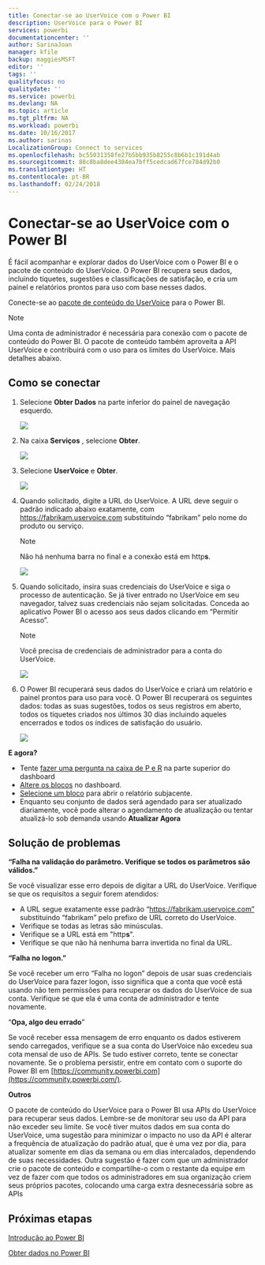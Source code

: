 ```yaml
---
title: Conectar-se ao UserVoice com o Power BI
description: UserVoice para o Power BI
services: powerbi
documentationcenter: ''
author: SarinaJoan
manager: kfile
backup: maggiesMSFT
editor: ''
tags: ''
qualityfocus: no
qualitydate: ''
ms.service: powerbi
ms.devlang: NA
ms.topic: article
ms.tgt_pltfrm: NA
ms.workload: powerbi
ms.date: 10/16/2017
ms.author: sarinas
LocalizationGroup: Connect to services
ms.openlocfilehash: bc55031358fe27b5bb935b8255c8b6b1c191d4ab
ms.sourcegitcommit: 88c8ba8dee4384ea7bff5cedcad67fce784d92b0
ms.translationtype: HT
ms.contentlocale: pt-BR
ms.lasthandoff: 02/24/2018
---
```

# <a name="connect-to-uservoice-with-power-bi"></a>Conectar-se ao UserVoice com o Power BI
É fácil acompanhar e explorar dados do UserVoice com o Power BI e o pacote de conteúdo do UserVoice. O Power BI recupera seus dados, incluindo tíquetes, sugestões e classificações de satisfação, e cria um painel e relatórios prontos para uso com base nesses dados.

Conecte-se ao [pacote de conteúdo do UserVoice](https://app.powerbi.com/getdata/services/uservoice) para o Power BI.

>[!NOTE]
>Uma conta de administrador é necessária para conexão com o pacote de conteúdo do Power BI. O pacote de conteúdo também aproveita a API UserVoice e contribuirá com o uso para os limites do UserVoice. Mais detalhes abaixo.

## <a name="how-to-connect"></a>Como se conectar
1. Selecione **Obter Dados** na parte inferior do painel de navegação esquerdo.
   
   ![](media/service-connect-to-uservoice/pbi_getdata.png)
2. Na caixa **Serviços** , selecione **Obter**.
   
   ![](media/service-connect-to-uservoice/pbi_getservices.png) 
3. Selecione **UserVoice** e **Obter**.
   
   ![](media/service-connect-to-uservoice/uservoice.png)
4. Quando solicitado, digite a URL do UserVoice. A URL deve seguir o padrão indicado abaixo exatamente, com https://fabrikam.uservoice.com substituindo “fabrikam” pelo nome do produto ou serviço.
   
   >[!NOTE]
   >Não há nenhuma barra no final e a conexão está em http**s**.
   
   ![](media/service-connect-to-uservoice/capture.png)
5. Quando solicitado, insira suas credenciais do UserVoice e siga o processo de autenticação. Se já tiver entrado no UserVoice em seu navegador, talvez suas credenciais não sejam solicitadas. Conceda ao aplicativo Power BI o acesso aos seus dados clicando em “Permitir Acesso”.
   
   >[!NOTE]
   >Você precisa de credenciais de administrador para a conta do UserVoice.
   
   ![](media/service-connect-to-uservoice/capture3.png)
6. O Power BI recuperará seus dados do UserVoice e criará um relatório e painel prontos para uso para você. O Power BI recuperará os seguintes dados: todas as suas sugestões, todos os seus registros em aberto, todos os tíquetes criados nos últimos 30 dias incluindo aqueles encerrados e todos os índices de satisfação do usuário.
   
   ![](media/service-connect-to-uservoice/capture4.png)

**E agora?**

* Tente [fazer uma pergunta na caixa de P e R](power-bi-q-and-a.md) na parte superior do dashboard
* [Altere os blocos](service-dashboard-edit-tile.md) no dashboard.
* [Selecione um bloco](service-dashboard-tiles.md) para abrir o relatório subjacente.
* Enquanto seu conjunto de dados será agendado para ser atualizado diariamente, você pode alterar o agendamento de atualização ou tentar atualizá-lo sob demanda usando **Atualizar Agora**

## <a name="troubleshooting"></a>Solução de problemas
**“Falha na validação do parâmetro. Verifique se todos os parâmetros são válidos.”**

Se você visualizar esse erro depois de digitar a URL do UserVoice. Verifique se que os requisitos a seguir forem atendidos:

* A URL segue exatamente esse padrão “https://fabrikam.uservoice.com” substituindo “fabrikam” pelo prefixo de URL correto do UserVoice.
* Verifique se todas as letras são minúsculas.
* Verifique se a URL está em "http**s**".
* Verifique se que não há nenhuma barra invertida no final da URL.

**“Falha no logon.”**

Se você receber um erro “Falha no logon” depois de usar suas credenciais do UserVoice para fazer logon, isso significa que a conta que você está usando não tem permissões para recuperar os dados do UserVoice de sua conta. Verifique se que ela é uma conta de administrador e tente novamente.

“**Opa, algo deu errado**”

Se você receber essa mensagem de erro enquanto os dados estiverem sendo carregados, verifique se a sua conta do UserVoice não excedeu sua cota mensal de uso de APIs. Se tudo estiver correto, tente se conectar novamente. Se o problema persistir, entre em contato com o suporte do Power BI em [https://community.powerbi.com](https://community.powerbi.com/).

**Outros**  

O pacote de conteúdo do UserVoice para o Power BI usa APIs do UserVoice para recuperar seus dados. Lembre-se de monitorar seu uso da API para não exceder seu limite. Se você tiver muitos dados em sua conta do UserVoice, uma sugestão para minimizar o impacto no uso da API é alterar a frequência de atualização do padrão atual, que é uma vez por dia, para atualizar somente em dias da semana ou em dias intercalados, dependendo de suas necessidades. Outra sugestão é fazer com que um administrador crie o pacote de conteúdo e compartilhe-o com o restante da equipe em vez de fazer com que todos os administradores em sua organização criem seus próprios pacotes, colocando uma carga extra desnecessária sobre as APIs

## <a name="next-steps"></a>Próximas etapas
[Introdução ao Power BI](service-get-started.md)

[Obter dados no Power BI](service-get-data.md)

